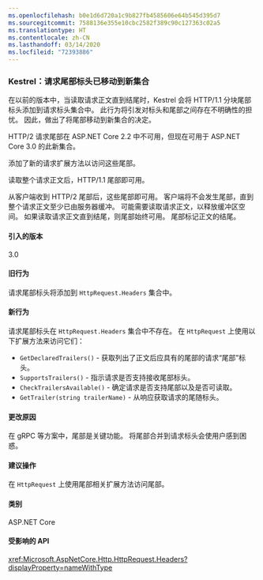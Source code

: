 ```yaml
---
ms.openlocfilehash: b0e1d6d720a1c9b827fb4585606e64b545d395d7
ms.sourcegitcommit: 7588136e355e10cbc2582f389c90c127363c02a5
ms.translationtype: HT
ms.contentlocale: zh-CN
ms.lasthandoff: 03/14/2020
ms.locfileid: "72393886"
---
```

### <a name="kestrel-request-trailer-headers-moved-to-new-collection"></a>Kestrel：请求尾部标头已移动到新集合

在以前的版本中，当读取请求正文直到结尾时，Kestrel 会将 HTTP/1.1 分块尾部标头添加到请求标头集合中。 此行为将引发对标头和尾部之间存在不明确性的担忧。 因此，做出了将尾部移动到新集合的决定。

HTTP/2 请求尾部在 ASP.NET Core 2.2 中不可用，但现在可用于 ASP.NET Core 3.0 的此新集合。

添加了新的请求扩展方法以访问这些尾部。

读取整个请求正文后，HTTP/1.1 尾部即可用。

从客户端收到 HTTP/2 尾部后，这些尾部即可用。 客户端将不会发生尾部，直到整个请求正文至少已由服务器缓冲。 可能需要读取请求正文，以释放缓冲区空间。 如果读取请求正文直到结尾，则尾部始终可用。 尾部标记正文的结尾。

#### <a name="version-introduced"></a>引入的版本

3.0

#### <a name="old-behavior"></a>旧行为

请求尾部标头将添加到 `HttpRequest.Headers` 集合中。

#### <a name="new-behavior"></a>新行为

请求尾部标头在  `HttpRequest.Headers` 集合中不存在。 在 `HttpRequest` 上使用以下扩展方法来访问它们：

- `GetDeclaredTrailers()` - 获取列出了正文后应具有的尾部的请求“尾部”标头。
- `SupportsTrailers()` - 指示请求是否支持接收尾部标头。
- `CheckTrailersAvailable()` - 确定请求是否支持尾部以及是否可读取。
- `GetTrailer(string trailerName)` - 从响应获取请求的尾随标头。

#### <a name="reason-for-change"></a>更改原因

在 gRPC 等方案中，尾部是关键功能。 将尾部合并到请求标头会使用户感到困惑。

#### <a name="recommended-action"></a>建议操作

在 `HttpRequest` 上使用尾部相关扩展方法访问尾部。

#### <a name="category"></a>类别

ASP.NET Core

#### <a name="affected-apis"></a>受影响的 API

<xref:Microsoft.AspNetCore.Http.HttpRequest.Headers?displayProperty=nameWithType>

<!--

#### Affected APIs

`P:Microsoft.AspNetCore.Http.HttpRequest.Headers`

-->

